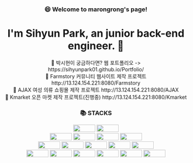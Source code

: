 
<h3> <div align="center"> 😄 Welcome to marongrong's page! </div> </h3>
<h1> <div align="center"> I'm Sihyun Park, an junior back-end engineer. 👋 </div> </h1>

<div align="center"> 👯 박시현이 궁금하다면? 웹 포트폴리오 -> https://sihyunpark01.github.io/Portfolio/ </div>

<div align="center"> 👯 Farmstory 커뮤니티 웹사이트 제작 프로젝트 http://13.124.154.221:8080/Farmstory </div>
<div align="center"> 👯 AJAX 여성 의류 쇼핑몰 제작 프로젝트 http://13.124.154.221:8080/AJAX </div>
<div align="center"> 👯 Kmarket 오픈 마켓 제작 프로젝트(진행중) http://13.124.154.221:8080/Kmarket </div>


<article>
<div align=center>
  <h3>📚 STACKS</h3>
</div>

<div align=center> 
  <img src="https://img.shields.io/badge/java-007396?style=for-the-badge&logo=java&logoColor=white" width="60" height="20"> 
  <img src="https://img.shields.io/badge/python-3776AB?style=for-the-badge&logo=python&logoColor=white" width="60" height="20"> 
  <br>
  
  <img src="https://img.shields.io/badge/html5-E34F26?style=for-the-badge&logo=html5&logoColor=white" width="60" height="20"> 
  <img src="https://img.shields.io/badge/css-1572B6?style=for-the-badge&logo=css3&logoColor=white" width="60" height="20"> 
  <img src="https://img.shields.io/badge/javascript-F7DF1E?style=for-the-badge&logo=javascript&logoColor=black" width="60" height="20"> 
  <img src="https://img.shields.io/badge/jquery-0769AD?style=for-the-badge&logo=jquery&logoColor=white" width="60" height="20">
  <br>
  
  <img src="https://img.shields.io/badge/oracle-F80000?style=for-the-badge&logo=oracle&logoColor=white" width="60" height="20"> 
  <img src="https://img.shields.io/badge/mysql-4479A1?style=for-the-badge&logo=mysql&logoColor=white" width="60" height="20"> 
  <img src="https://img.shields.io/badge/mariaDB-003545?style=for-the-badge&logo=mariaDB&logoColor=white" width="60" height="20"> 
  <img src="https://img.shields.io/badge/spring-6DB33F?style=for-the-badge&logo=spring&logoColor=white" width="60" height="20"> 
  <img src="https://img.shields.io/badge/flask-000000?style=for-the-badge&logo=flask&logoColor=white" width="60" height="20">
  <br>

  <img src="https://img.shields.io/badge/linux-FCC624?style=for-the-badge&logo=linux&logoColor=black" width="60" height="20"> 
  <img src="https://img.shields.io/badge/amazonaws-232F3E?style=for-the-badge&logo=amazonaws&logoColor=white" width="60" height="20"> 
  <img src="https://img.shields.io/badge/apache tomcat-F8DC75?style=for-the-badge&logo=apachetomcat&logoColor=white" width="60" height="20">
  <img src="https://img.shields.io/badge/github-181717?style=for-the-badge&logo=github&logoColor=white" width="60" height="20">
  <img src="https://img.shields.io/badge/git-F05032?style=for-the-badge&logo=git&logoColor=white" width="60" height="20">
  <img src="https://img.shields.io/badge/fontawesome-339AF0?style=for-the-badge&logo=fontawesome&logoColor=white" width="60" height="20">
  <br>
</div>
</article>

<!--
**SihyunPark01/SihyunPark01** is a ✨ _special_ ✨ repository because its `README.md` (this file) appears on your GitHub profile.

Here are some ideas to get you started:

- 🔭 I’m currently working on ...
- 🌱 I’m currently learning ...
- 👯 I’m looking to collaborate on ...
- 🤔 I’m looking for help with ...
- 💬 Ask me about ...
- 📫 How to reach me: ...
- 😄 Pronouns: ...
- ⚡ Fun fact: ...
-->


